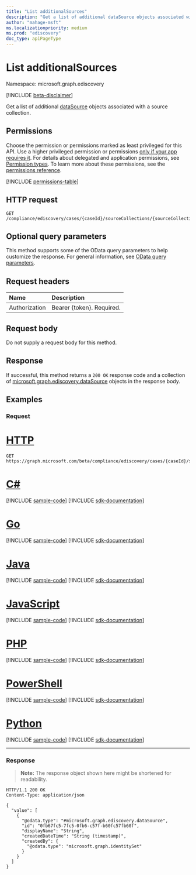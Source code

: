 ```yaml
---
title: "List additionalSources"
description: "Get a list of additional dataSource objects associated with a source collection."
author: "mahage-msft"
ms.localizationpriority: medium
ms.prod: "ediscovery"
doc_type: apiPageType
---
```


# List additionalSources

Namespace: microsoft.graph.ediscovery

[!INCLUDE [beta-disclaimer](../../includes/beta-disclaimer.md)]

Get a list of additional [dataSource](../resources/ediscovery-datasource.md) objects associated with a source collection.

## Permissions

Choose the permission or permissions marked as least privileged for this API. Use a higher privileged permission or permissions [only if your app requires it](/graph/permissions-overview#best-practices-for-using-microsoft-graph-permissions). For details about delegated and application permissions, see [Permission types](/graph/permissions-overview#permission-types). To learn more about these permissions, see the [permissions reference](/graph/permissions-reference).

<!-- { "blockType": "permissions", "name": "ediscovery_sourcecollection_list_additionalsources" } -->
[!INCLUDE [permissions-table](../includes/permissions/ediscovery-sourcecollection-list-additionalsources-permissions.md)]

## HTTP request

<!-- {
  "blockType": "ignored"
}
-->

``` http
GET /compliance/ediscovery/cases/{caseId}/sourceCollections/{sourceCollectionId}/additionalSources
```

## Optional query parameters

This method supports some of the OData query parameters to help customize the response. For general information, see [OData query parameters](/graph/query-parameters).

## Request headers

|Name|Description|
|:---|:---|
|Authorization|Bearer {token}. Required.|

## Request body

Do not supply a request body for this method.

## Response

If successful, this method returns a `200 OK` response code and a collection of [microsoft.graph.ediscovery.dataSource](../resources/ediscovery-datasource.md) objects in the response body.

## Examples

### Request


# [HTTP](#tab/http)
<!-- {
  "blockType": "request",
  "name": "list_datasource_1"
}
-->

``` http
GET https://graph.microsoft.com/beta/compliance/ediscovery/cases/{caseId}/sourceCollections/{sourceCollectionId}/additionalSources
```

# [C#](#tab/csharp)
[!INCLUDE [sample-code](../includes/snippets/csharp/list-datasource-1-csharp-snippets.md)]
[!INCLUDE [sdk-documentation](../includes/snippets/snippets-sdk-documentation-link.md)]

# [Go](#tab/go)
[!INCLUDE [sample-code](../includes/snippets/go/list-datasource-1-go-snippets.md)]
[!INCLUDE [sdk-documentation](../includes/snippets/snippets-sdk-documentation-link.md)]

# [Java](#tab/java)
[!INCLUDE [sample-code](../includes/snippets/java/list-datasource-1-java-snippets.md)]
[!INCLUDE [sdk-documentation](../includes/snippets/snippets-sdk-documentation-link.md)]

# [JavaScript](#tab/javascript)
[!INCLUDE [sample-code](../includes/snippets/javascript/list-datasource-1-javascript-snippets.md)]
[!INCLUDE [sdk-documentation](../includes/snippets/snippets-sdk-documentation-link.md)]

# [PHP](#tab/php)
[!INCLUDE [sample-code](../includes/snippets/php/list-datasource-1-php-snippets.md)]
[!INCLUDE [sdk-documentation](../includes/snippets/snippets-sdk-documentation-link.md)]

# [PowerShell](#tab/powershell)
[!INCLUDE [sample-code](../includes/snippets/powershell/list-datasource-1-powershell-snippets.md)]
[!INCLUDE [sdk-documentation](../includes/snippets/snippets-sdk-documentation-link.md)]

# [Python](#tab/python)
[!INCLUDE [sample-code](../includes/snippets/python/list-datasource-1-python-snippets.md)]
[!INCLUDE [sdk-documentation](../includes/snippets/snippets-sdk-documentation-link.md)]

---

### Response

> **Note:** The response object shown here might be shortened for readability.
<!-- {
  "blockType": "response",
  "truncated": true,
  "@odata.type": "Collection(microsoft.graph.ediscovery.dataSource)"
}
-->

``` http
HTTP/1.1 200 OK
Content-Type: application/json

{
  "value": [
    {
      "@odata.type": "#microsoft.graph.ediscovery.dataSource",
      "id": "0fb67fc5-7fc5-0fb6-c57f-b60fc57fb60f",
      "displayName": "String",
      "createdDateTime": "String (timestamp)",
      "createdBy": {
        "@odata.type": "microsoft.graph.identitySet"
      }
    }
  ]
}
```
